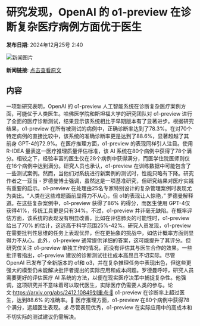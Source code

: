 # 研究发现，OpenAI 的 o1-preview 在诊断复杂医疗病例方面优于医生

**发布日期**: 2024年12月25号 2:40

![新闻图片](https://pic.chinaz.com/picmap/thumb/202307181418301728_3.jpg)

**新闻链接**: [点击查看原文](https://www.aibase.com/zh/news/14239)

## 内容

一项新研究表明，OpenAI 的 o1-preview 人工智能系统在诊断复杂医疗案例方面，可能优于人类医生。哈佛医学院和斯坦福大学的研究团队对 o1-preview 进行了全面的医疗诊断测试，结果显示该系统相比于早期版本有了显著进步。根据研究结果，o1-preview 在所有被测试的病例中，正确诊断率达到了78.3%。在对70个特定病例的直接比较中，该系统的准确诊断率更是达到了88.6%，显著超越了其前身 GPT-4的72.9%。在医疗推理方面，o1-preview 的表现同样引人注目。使用 R-IDEA 量表这一医疗推理质量评估标准，该 AI 系统在80个病例中获得了78个满分。相较之下，经验丰富的医生仅在28个病例中获得满分，而医学住院医师则仅在16个病例中达到满分。研究人员也承认，o1-preview 在训练数据中可能包含了一些测试案例。然而，当他们对系统进行新案例的测试时，性能只略有下降。研究作者之一亚当・罗德曼博士强调，虽然这是一项基准研究，但研究结果对医疗实践有重要的启示。o1-preview 在处理由25名专家特别设计的复杂管理案例时表现尤为突出。“人类在这些难题面前显得力不从心，但 o1的表现让人惊艳，” 罗德曼解释道。在这些复杂案例中，o1-preview 获得了86% 的得分，而医生使用 GPT-4仅获得41%，传统工具更是只有34%。不过，o1-preview 并非毫无缺陷。在概率评估方面，该系统的表现没有明显改善，比如在评估肺炎的可能性时，o1-preview 给出了70% 的估计，这远高于科学范围25%-42%。研究人员发现，o1-preview 在需要批判性思维的任务上表现优异，但在更抽象的挑战中，如估计概率方面则显得力不从心。此外，o1-preview 通常提供详细的答案，这可能提升了其评分。但研究仅关注 o1-preview 单独工作的情况，而没有评估其与医生合作的效果。一些批评者指出，o1-preview 建议的诊断测试往往成本高昂且不切实际。尽管 OpenAI 已发布了全新版本的 o1和 o3，并在复杂推理任务中表现出色，但这些更强大的模型仍未能解决批评者提出的实际应用和成本问题。罗德曼呼吁，研究人员需要更好的评估医疗 AI 系统的方法，以便在现实医疗决策中捕捉复杂性。他强调，这项研究并不意味着可以取代医生，实际医疗仍需要人类的参与。论文:https://arxiv.org/abs/2412.10849划重点:🌟 o1-preview 在诊断率上超过医生，达到88.6% 的准确率。🧠 医疗推理方面，o1-preview 在80个病例中获得78个满分，远超医生表现。💰 尽管表现优秀，o1-preview 在实际应用中的高成本和不切实际的测试建议仍需解决。
